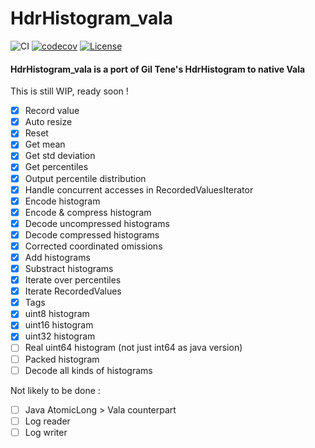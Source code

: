 # HdrHistogram_vala

![CI](https://github.com/lcallarec/HdrHistogram_vala/workflows/CI/badge.svg) 
[![codecov](https://codecov.io/gh/lcallarec/HdrHistogram_vala/branch/master/graph/badge.svg)](https://codecov.io/gh/lcallarec/HdrHistogram_vala)
[![License](https://img.shields.io/github/license/lcallarec/HdrHistogram_vala)](https://github.com/lcallarec/HdrHistogram_vala/blob/master/LICENSE)

#### HdrHistogram_vala is a port of Gil Tene's HdrHistogram to native Vala

This is still WIP, ready soon !

- [x] Record value
- [x] Auto resize
- [x] Reset
- [x] Get mean
- [x] Get std deviation
- [x] Get percentiles
- [x] Output percentile distribution
- [x] Handle concurrent accesses in RecordedValuesIterator
- [x] Encode histogram
- [x] Encode & compress histogram
- [x] Decode uncompressed histograms
- [x] Decode compressed histograms
- [x] Corrected coordinated omissions
- [x] Add histograms
- [x] Substract histograms
- [x] Iterate over percentiles
- [x] Iterate RecordedValues
- [x] Tags
- [x] uint8 histogram
- [x] uint16 histogram
- [x] uint32 histogram
- [ ] Real uint64 histogram (not just int64 as java version)
- [ ] Packed histogram
- [ ] Decode all kinds of histograms

Not likely to be done :
- [ ] Java AtomicLong > Vala counterpart
- [ ] Log reader
- [ ] Log writer
